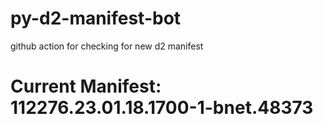 # py-d2-manifest-bot
github action for checking for new d2 manifest

# Current Manifest: 112276.23.01.18.1700-1-bnet.48373